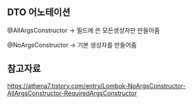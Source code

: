DTO 어노테이션
---

@AllArgsConstructor -> 필드에 쓴 모든생성자만 만들어줌

@NoArgsConstructor -> 기본 생성자를 만들어줌


참고자료
---

https://athena7.tistory.com/entry/Lombok-NoArgsConstructor-AllArgsConstructor-RequiredArgsConstructor
